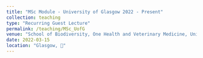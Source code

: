 ```yaml
---
title: "MSc Module - University of Glasgow 2022 - Present"
collection: teaching
type: "Recurring Guest Lecture"
permalink: /teaching/MSc_UofG
venue: "School of Biodiversity, One Health and Veterinary Medicine, University of Glasgow"
date: 2022-03-15
location: "Glasgow, 🏴󠁧󠁢󠁳󠁣󠁴󠁿"
---
```


